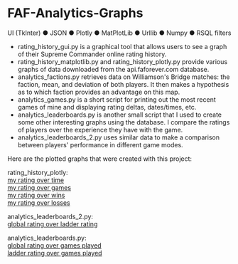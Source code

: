 # FAF-Analytics-Graphs
UI (TkInter) ● JSON ● Plotly ● MatPlotLib ● Urllib ● Numpy ● RSQL filters

* rating_history_gui.py is a graphical tool that allows users to see a graph of their Supreme Commander online rating history.  
* rating_history_matplotlib.py and rating_history_plotly.py provide various graphs of data downloaded from the api.faforever.com database.  
* analytics_factions.py retrieves data on Williamson's Bridge matches: the faction, mean, and deviation of both players. It then makes a hypothesis as to which faction provides an advantage on this map.    
* analytics_games.py is a short script for printing out the most recent games of mine and displaying rating deltas, dates/times, etc.    
* analytics_leaderboards.py is another small script that I used to create some other interesting graphs using the database. I compare the ratings of players over the experience they have with the game.
* analytics_leaderboards_2.py uses similar data to make a comparison between players' performance in different game modes.
 

Here are the plotted graphs that were created with this project:  

rating_history_plotly:  
[my rating over time](https://plot.ly/~bsse/12)  
[my rating over games](https://plot.ly/~bsse/14)  
[my rating over wins](https://plot.ly/~bsse/33)  
[my rating over losses](https://plot.ly/~bsse/35)  

analytics_leaderboards_2.py:  
[global rating over ladder rating](https://plot.ly/~bsse/23)
  
analytics_leaderboards.py:  
[global rating over games played](https://plot.ly/~bsse/25)  
[ladder rating over games played](https://plot.ly/~bsse/27)  
